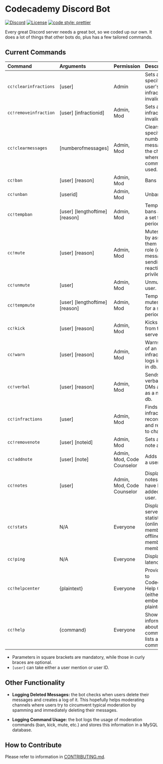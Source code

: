 # Codecademy Discord Bot

[![Discord](https://img.shields.io/discord/605859344243884081?color=5865F2&logo=discord&logoColor=white)](https://discord.gg/codecademy)
[![License](https://img.shields.io/badge/license-MIT-green)](LICENSE)
[![code style: prettier](https://img.shields.io/badge/code_style-prettier-ff69b4.svg?style=flat-square)](https://github.com/prettier/prettier)

Every great Discord server needs a great bot, so we coded up our own. It does a lot of things that other bots do, plus has a few tailored commands.

## Current Commands

| Command               | Arguments                      | Permission                 | Description                                                                                     |
| :-------------------- | :----------------------------- | :------------------------- | :---------------------------------------------------------------------------------------------- |
| `cc!clearinfractions` | [user]                         | Admin                      | Sets all the specified user's infractions as invalid.                                           |
| `cc!removeinfraction` | [user] [infractionid]          | Admin, Mod                 | Sets a single infraction as invalid.                                                            |
| `cc!clearmessages`    | [numberofmessages]             | Admin, Mod                 | Clears the specified number of messages in the channel where the command is used.               |
| `cc!ban`              | [user] [reason]                | Admin, Mod                 | Bans a user.                                                                                    |
| `cc!unban`            | [userid]                       | Admin, Mod                 | Unbans a user.                                                                                  |
| `cc!tempban`          | [user] [lengthoftime] [reason] | Admin, Mod                 | Temporarily bans a user for a set time period.                                                  |
| `cc!mute`             | [user] [reason]                | Admin, Mod                 | Mutes a user by assigning them a _Muted_ role (denies message sending and reacting privileges). |
| `cc!unmute`           | [user]                         | Admin, Mod                 | Unmutes a user.                                                                                 |
| `cc!tempmute`         | [user] [lengthoftime] [reason] | Admin, Mod                 | Temporarily mutes a user for a set time period.                                                 |
| `cc!kick`             | [user] [reason]                | Admin, Mod                 | Kicks a user from the server.                                                                   |
| `cc!warn`             | [user] [reason]                | Admin, Mod                 | Warns a user of an infraction and logs infraction in db.                                        |
| `cc!verbal`           | [user] [reason]                | Admin, Mod                 | Sends a user a verbal through DMs and logs as a note in db.                                     |
| `cc!infractions`      | [user]                         | Admin, Mod                 | Finds user infraction records in db and returns it to channel.                                  |
| `cc!removenote`       | [user] [noteid]                | Admin, Mod                 | Sets a single note as invalid.                                                                  |
| `cc!addnote`          | [user] [note]                  | Admin, Mod, Code Counselor | Adds a note to a user.                                                                          |
| `cc!notes`            | [user]                         | Admin, Mod, Code Counselor | Displays all notes that have been added to a user.                                              |
| `cc!stats`            | N/A                            | Everyone                   | Displays basic server statistics (online members, offline members, total members).              |
| `cc!ping`             | N/A                            | Everyone                   | Displays bot latency.                                                                           |
| `cc!helpcenter`       | {plaintext}                    | Everyone                   | Provides links to Codecademy's Help Center (either embedded or plaintext).                      |
| `cc!help`             | {command}                      | Everyone                   | Shows information about a given command or lists all commands.                                  |

- Parameters in square brackets are mandatory, while those in curly braces are optional.
- `[user]` can take either a user mention or user ID.

## Other Functionality

- **Logging Deleted Messages:** the bot checks when users delete their messages and creates a log of it. This hopefully helps moderating channels where users try to circumvent typical moderation by spamming and immediately deleting their messages.

- **Logging Command Usage:** the bot logs the usage of moderation commands (ban, kick, mute, etc.) and stores this information in a MySQL database.

## How to Contribute

Please refer to information in [CONTRIBUTING.md](CONTRIBUTING.md).
